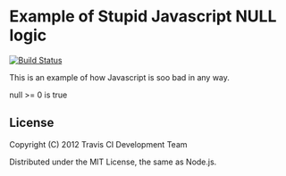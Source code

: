 # Example of Stupid Javascript NULL logic
  
[![Build Status](https://travis-ci.org/mercuriete/javascript-stupid-null-logic.svg?branch=master)](https://travis-ci.org/mercuriete/javascript-stupid-null-logic)

This is an example of how Javascript is soo bad in any way.

null >= 0 is true

## License  
  
Copyright (C) 2012 Travis CI Development Team  
  
Distributed under the MIT License, the same as Node.js.

